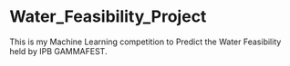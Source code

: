# Water_Feasibility_Project
This is my Machine Learning competition to Predict the Water Feasibility held by IPB GAMMAFEST. 
